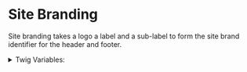 <!-- This is the general documentation layout. Add or remove any sections as needed, but try to stay consistent across components. -->

# Site Branding

Site branding takes a logo a label and a sub-label to form the site brand identifier for the header and footer.

<details>
  <summary>Twig Variables:</summary>
  ```
  logo: logo,
  url: "/",
  label: "California Courts",
  sub_label: "Language Access",
  ```
</details>
